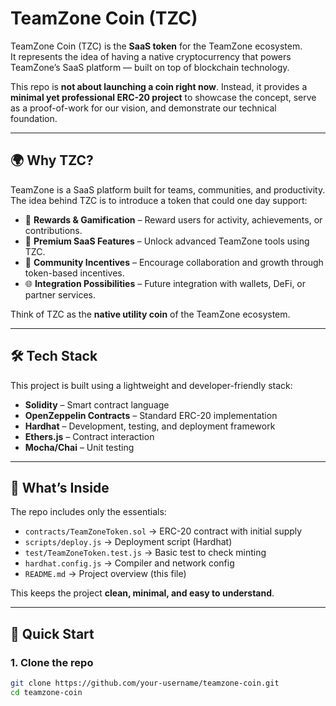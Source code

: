 # TeamZone Coin (TZC)

TeamZone Coin (TZC) is the **SaaS token** for the TeamZone ecosystem.  
It represents the idea of having a native cryptocurrency that powers TeamZone’s SaaS platform — built on top of blockchain technology.  

This repo is **not about launching a coin right now**. Instead, it provides a **minimal yet professional ERC-20 project** to showcase the concept, serve as a proof-of-work for our vision, and demonstrate our technical foundation.

---

## 🌍 Why TZC?
TeamZone is a SaaS platform built for teams, communities, and productivity.  
The idea behind TZC is to introduce a token that could one day support:

- 🎁 **Rewards & Gamification** – Reward users for activity, achievements, or contributions.  
- 💎 **Premium SaaS Features** – Unlock advanced TeamZone tools using TZC.  
- 🤝 **Community Incentives** – Encourage collaboration and growth through token-based incentives.  
- 🌐 **Integration Possibilities** – Future integration with wallets, DeFi, or partner services.  

Think of TZC as the **native utility coin** of the TeamZone ecosystem.

---

## 🛠 Tech Stack
This project is built using a lightweight and developer-friendly stack:

- **Solidity** – Smart contract language  
- **OpenZeppelin Contracts** – Standard ERC-20 implementation  
- **Hardhat** – Development, testing, and deployment framework  
- **Ethers.js** – Contract interaction  
- **Mocha/Chai** – Unit testing  

---

## 📂 What’s Inside
The repo includes only the essentials:

- `contracts/TeamZoneToken.sol` → ERC-20 contract with initial supply  
- `scripts/deploy.js` → Deployment script (Hardhat)  
- `test/TeamZoneToken.test.js` → Basic test to check minting  
- `hardhat.config.js` → Compiler and network config  
- `README.md` → Project overview (this file)  

This keeps the project **clean, minimal, and easy to understand**.

---

## 🚀 Quick Start

### 1. Clone the repo
```bash
git clone https://github.com/your-username/teamzone-coin.git
cd teamzone-coin
